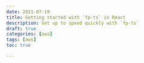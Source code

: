 ```yaml
---
date: 2021-07-19
title: Getting started with `fp-ts` in React
description: Get up to speed quickly with `fp-ts`
draft: true
categories: [aws]
tags: [aws]
toc: true

---
```


